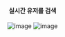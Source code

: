 <div align="center"> 

#### 실시간 유저를 검색

![image](https://github.com/7manwon/JavaScript-Projects/assets/170089826/af1f1fe6-9731-4eca-abfe-8d74f9b87973) ![image](https://github.com/7manwon/JavaScript-Projects/assets/170089826/abfad197-bf16-4cad-b15b-88f504c9de19)

</div>
